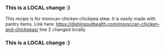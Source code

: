 ### This is a LOCAL change :)
This recipe is for morocan chicken chickpea stew. It is easily made with pantry items. Link here:  https://dishingouthealth.com/moroccan-chicken-and-chickpeas/
line 2 changed locally
### This is a LOCAL change :)